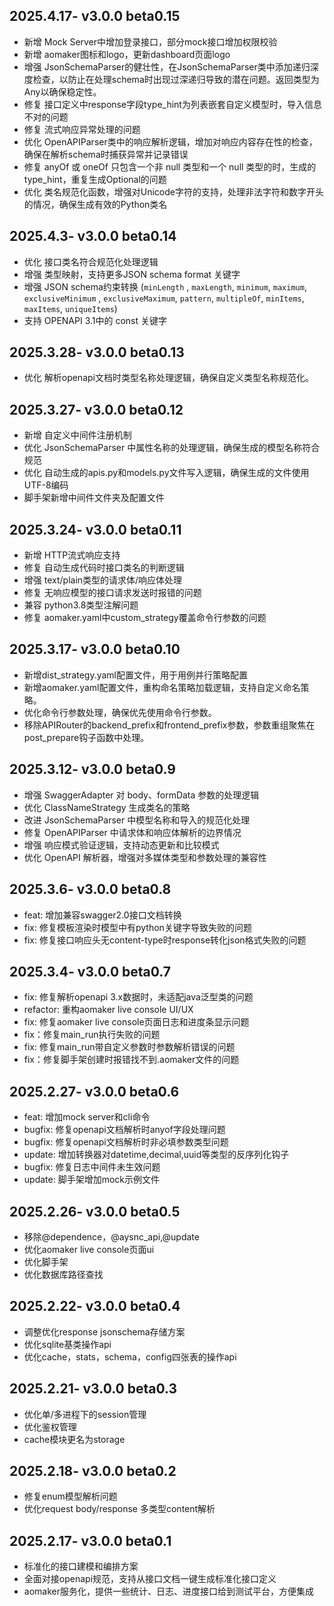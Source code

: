 ## 2025.4.17- v3.0.0 beta0.15
- 新增 Mock Server中增加登录接口，部分mock接口增加权限校验
- 新增 aomaker图标和logo，更新dashboard页面logo
- 增强 JsonSchemaParser的健壮性，在JsonSchemaParser类中添加递归深度检查，以防止在处理schema时出现过深递归导致的潜在问题。返回类型为Any以确保稳定性。
- 修复 接口定义中response字段type_hint为列表嵌套自定义模型时，导入信息不对的问题
- 修复 流式响应异常处理的问题
- 优化 OpenAPIParser类中的响应解析逻辑，增加对响应内容存在性的检查，确保在解析schema时捕获异常并记录错误
- 修复 anyOf 或 oneOf 只包含一个非 null 类型和一个 null 类型的时，生成的type_hint，重复生成Optional的问题
- 优化 类名规范化函数，增强对Unicode字符的支持，处理非法字符和数字开头的情况，确保生成有效的Python类名

## 2025.4.3- v3.0.0 beta0.14
- 优化 接口类名符合规范化处理逻辑
- 增强 类型映射，支持更多JSON schema format 关键字
- 增强  JSON schema约束转换 (`minLength` , `maxLength`, `minimum`, `maximum`, `exclusiveMinimum` , `exclusiveMaximum`, `pattern`, `multipleOf`, `minItems`, `maxItems`, `uniqueItems`)
- 支持 OPENAPI 3.1中的 const 关键字

## 2025.3.28- v3.0.0 beta0.13
- 优化 解析openapi文档时类型名称处理逻辑，确保自定义类型名称规范化。

## 2025.3.27- v3.0.0 beta0.12
- 新增 自定义中间件注册机制
- 优化 JsonSchemaParser 中属性名称的处理逻辑，确保生成的模型名称符合规范
- 优化 自动生成的apis.py和models.py文件写入逻辑，确保生成的文件使用UTF-8编码
- 脚手架新增中间件文件夹及配置文件

## 2025.3.24- v3.0.0 beta0.11
- 新增 HTTP流式响应支持
- 修复 自动生成代码时接口类名的判断逻辑
- 增强 text/plain类型的请求体/响应体处理
- 修复 无响应模型的接口请求发送时报错的问题
- 兼容 python3.8类型注解问题
- 修复 aomaker.yaml中custom_strategy覆盖命令行参数的问题

## 2025.3.17- v3.0.0 beta0.10
- 新增dist_strategy.yaml配置文件，用于用例并行策略配置
- 新增aomaker.yaml配置文件，重构命名策略加载逻辑，支持自定义命名策略。
- 优化命令行参数处理，确保优先使用命令行参数。
- 移除APIRouter的backend_prefix和frontend_prefix参数，参数重组聚焦在post_prepare钩子函数中处理。

## 2025.3.12- v3.0.0 beta0.9
- 增强 SwaggerAdapter 对 body、formData 参数的处理逻辑
- 优化 ClassNameStrategy 生成类名的策略
- 改进 JsonSchemaParser 中模型名称和导入的规范化处理
- 修复 OpenAPIParser 中请求体和响应体解析的边界情况
- 增强 响应模式验证逻辑，支持动态更新和比较模式
- 优化 OpenAPI 解析器，增强对多媒体类型和参数处理的兼容性

## 2025.3.6- v3.0.0 beta0.8
- feat: 增加兼容swagger2.0接口文档转换
- fix: 修复模板渲染时模型中有python关键字导致失败的问题
- fix: 修复接口响应头无content-type时response转化json格式失败的问题

## 2025.3.4- v3.0.0 beta0.7
- fix: 修复解析openapi 3.x数据时，未适配java泛型类的问题
- refactor: 重构aomaker live console UI/UX
- fix: 修复aomaker live console页面日志和进度条显示问题
- fix：修复main_run执行失败的问题
- fix: 修复main_run带自定义参数时参数解析错误的问题
- fix：修复脚手架创建时报错找不到.aomaker文件的问题
## 2025.2.27- v3.0.0 beta0.6
- feat: 增加mock server和cli命令
- bugfix: 修复openapi文档解析时anyof字段处理问题
- bugfix: 修复openapi文档解析时非必填参数类型问题
- update: 增加转换器对datetime,decimal,uuid等类型的反序列化钩子
- bugfix: 修复日志中间件未生效问题
- update: 脚手架增加mock示例文件

## 2025.2.26- v3.0.0 beta0.5
- 移除@dependence，@aysnc_api,@update
- 优化aomaker live console页面ui
- 优化脚手架
- 优化数据库路径查找

## 2025.2.22- v3.0.0 beta0.4
- 调整优化response jsonschema存储方案
- 优化sqlite基类操作api
- 优化cache，stats，schema，config四张表的操作api

## 2025.2.21- v3.0.0 beta0.3
- 优化单/多进程下的session管理
- 优化鉴权管理
- cache模块更名为storage

## 2025.2.18- v3.0.0 beta0.2
- 修复enum模型解析问题
- 优化request body/response 多类型content解析

## 2025.2.17- v3.0.0 beta0.1
- 标准化的接口建模和编排方案
- 全面对接openapi规范，支持从接口文档一键生成标准化接口定义
- aomaker服务化，提供一些统计、日志、进度接口给到测试平台，方便集成